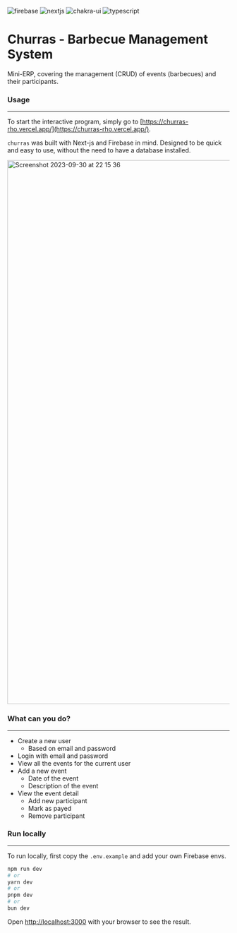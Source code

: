 
![firebase](https://img.shields.io/badge/firebase-ffca28?style=for-the-badge&logo=firebase&logoColor=black)
![nextjs](https://img.shields.io/badge/next%20js-000000?style=for-the-badge&logo=nextdotjs&logoColor=white)
![chakra-ui](https://img.shields.io/badge/Chakra--UI-319795?style=for-the-badge&logo=chakra-ui&logoColor=white)
![typescript](https://img.shields.io/badge/TypeScript-007ACC?style=for-the-badge&logo=typescript&logoColor=white)
# Churras - Barbecue Management System
Mini-ERP, covering the management (CRUD) of events (barbecues) and their participants.

### Usage
---

To start the interactive program, simply go to [https://churras-rho.vercel.app/](https://churras-rho.vercel.app/).

`churras` was built with Next-js and Firebase in mind. Designed to be quick and easy to use, without the need to have a database installed.

<img width="1233" alt="Screenshot 2023-09-30 at 22 15 36" src="https://github.com/AlexandreOSouza/churras/assets/41930085/ad2fcc3a-885f-44ca-9038-3dd7b1676f04">

### What can you do?
---
- Create a new user
  - Based on email and password
- Login with email and password
- View all the events for the current user
- Add a new event
  - Date of the event
  - Description of the event
- View the event detail
  - Add new participant
  - Mark as payed
  - Remove participant
 
### Run locally 
---

To run locally, first copy the `.env.example` and add your own Firebase envs.

```bash
npm run dev
# or
yarn dev
# or
pnpm dev
# or
bun dev
```

Open [http://localhost:3000](http://localhost:3000) with your browser to see the result.

    
